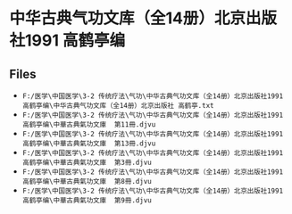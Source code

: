 # 中华古典气功文库（全14册）北京出版社1991  高鹤亭编

## Files

- `F:/医学\中国医学\3-2 传统疗法\气功\中华古典气功文库（全14册）北京出版社1991  高鹤亭编\中华古典气功文库（全14册）北京出版社 高鹤亭.txt`
- `F:/医学\中国医学\3-2 传统疗法\气功\中华古典气功文库（全14册）北京出版社1991  高鹤亭编\中華古典氣功文庫  第11冊.djvu`
- `F:/医学\中国医学\3-2 传统疗法\气功\中华古典气功文库（全14册）北京出版社1991  高鹤亭编\中華古典氣功文庫  第13冊.djvu`
- `F:/医学\中国医学\3-2 传统疗法\气功\中华古典气功文库（全14册）北京出版社1991  高鹤亭编\中華古典氣功文庫  第3冊.djvu`
- `F:/医学\中国医学\3-2 传统疗法\气功\中华古典气功文库（全14册）北京出版社1991  高鹤亭编\中華古典氣功文庫  第8冊.djvu`
- `F:/医学\中国医学\3-2 传统疗法\气功\中华古典气功文库（全14册）北京出版社1991  高鹤亭编\中華古典氣功文庫  第9冊.djvu`
